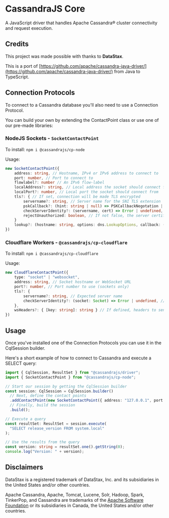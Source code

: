 # CassandraJS Core

A JavaScript driver that handles Apache Cassandra® cluster connectivity and request execution.

## Credits

This project was made possible with thanks to **DataStax**.

This is a port of [https://github.com/apache/cassandra-java-driver/](https://github.com/apache/cassandra-java-driver/) from Java to TypeScript.

## Connection Protocols

To connect to a Cassandra database you'll also need to use a Connection Protocol.

You can build your own by extending the ContactPoint class or use one of our pre-made libraries:

### NodeJS Sockets - `SocketContactPoint`

To install: `npm i @cassandrajs/cp-node`

Usage:

```typescript
new SocketContactPoint({
    address: string, // Hostname, IPv4 or IPv6 address to connect to
    port: number, // Port to connect to
    flowlabel?: number // An IPv6 flow-label
    localAddress?: string, // Local address the socket should connect from
    localPort?: number, // Local port the socket should connect from
    tls?: { // If set, connection will be made TLS encrypted
        servername?: string, // Server name for the SNI TLS extension
        pskCallback?: (hint: string | null) => PSKCallbackNegotation | null // When negotiating TLS-PSK (pre-shared keys), this function is called
        checkServerIdentity?: (servername, cert) => Error | undefined, // Custom function to check the certificate
        rejectUnauthorized: boolean, // If not false, the server certificate is verified against the list of supplied CAs
    }
    lookup?: (hostname: string, options: dns.LookupOptions, callback: (err: NodeJS.ErrnoException | null, address: string | dns.LookupAddress[], family?: number) => void, // Use a custom DNS lookup function
})
```

### Cloudflare Workers - `@cassandrajs/cp-cloudflare`

To install: `npm i @cassandrajs/cp-cloudflare`

Usage:

```typescript
new CloudflareContactPoint({
    type: "socket" | "websocket",
    address: string, // Socket hostname or WebSocket URL
    port?: number, // Port number to use (sockets only)
    tls?: {
        servername?: string, // Expected server name
        checkServerIdentity?: (socket: Socket) => Error | undefined, // Custom function to check the server during StartTLS
    },
    wsHeaders?: { [key: string]: string } // If defined, headers to send in the websocket upgrade request (can be used for secure Cloudflare Tunnels)
})
```

## Usage

Once you've installed one of the Connection Protocols you can use it in the CqlSession builder.

Here's a short example of how to connect to Cassandra and execute a SELECT query:

```typescript
import { CqlSession, ResultSet } from "@cassandrajs/driver";
import { SocketContactPoint } from "@cassandrajs/cp-node";

// Start our session by getting the CqlSession builder
const session: CqlSession = CqlSession.builder()
  // Next, define the contact points
  .addContactPoint(new SocketContactPoint({ address: "127.0.0.1", port: 9042 }))
  // Finally, build the session
  .build();

// Execute a query
const resultSet: ResultSet = session.execute(
  "SELECT release_version FROM system.local"
);

// Use the results from the query
const version: string = resultSet.one().getString(0);
console.log("Version: " + version);
```

## Disclaimers

DataStax is a registered trademark of DataStax, Inc. and its subsidiaries in the United States and/or other countries.

Apache Cassandra, Apache, Tomcat, Lucene, Solr, Hadoop, Spark, TinkerPop, and Cassandra are trademarks of the [Apache Software Foundation](http://www.apache.org/) or its subsidiaries in Canada, the United States and/or other countries.
